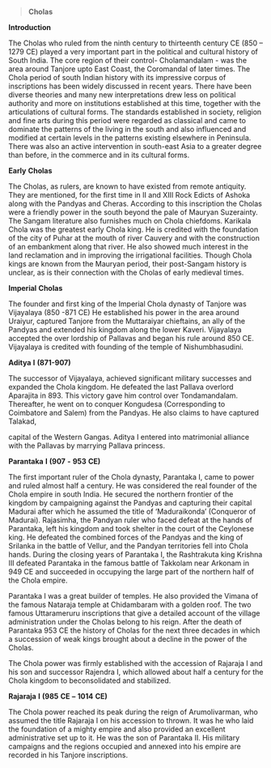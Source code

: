 > **Cholas**

**Introduction**

The Cholas who ruled from the ninth century to thirteenth century CE
(850 – 1279 CE) played a very important part in the political and
cultural history of South India. The core region of their control-
Cholamandalam - was the area around Tanjore upto East Coast, the
Coromandal of later times. The Chola period of south Indian history with
its impressive corpus of inscriptions has been widely discussed in
recent years. There have been diverse theories and many new
interpretations drew less on political authority and more on
institutions established at this time, together with the articulations
of cultural forms. The standards established in society, religion and
fine arts during this period were regarded as classical and came to
dominate the patterns of the living in the south and also influenced and
modified at certain levels in the patterns existing elsewhere in
Peninsula. There was also an active intervention in south-east Asia to a
greater degree than before, in the commerce and in its cultural forms.

**Early** **Cholas**

The Cholas, as rulers, are known to have existed from remote antiquity.
They are mentioned, for the first time in II and XIII Rock Edicts of
Ashoka along with the Pandyas and Cheras. According to this inscription
the Cholas were a friendly power in the south beyond the pale of Mauryan
Suzerainty. The Sangam literature also furnishes much on Chola
chiefdoms. Karikala Chola was the greatest early Chola king. He is
credited with the foundation of the city of Puhar at the mouth of river
Cauvery and with the construction of an embankment along that river. He
also showed much interest in the land reclamation and in improving the
irrigational facilities. Though Chola kings are known from the Mauryan
period, their post-Sangam history is unclear, as is their connection
with the Cholas of early medieval times.

**Imperial** **Cholas**

The founder and first king of the Imperial Chola dynasty of Tanjore was
Vijayalaya (850 -871 CE) He established his power in the area around
Uraiyur, captured Tanjore from the Muttaraiyar chieftains, an ally of
the Pandyas and extended his kingdom along the lower Kaveri. Vijayalaya
accepted the over lordship of Pallavas and began his rule around 850 CE.
Vijayalaya is credited with founding of the temple of Nishumbhasudini.

**Aditya** **I** **(871-907)**

The successor of Vijayalaya, achieved significant military successes and
expanded the Chola kingdom. He defeated the last Pallava overlord
Aparajita in 893. This victory gave him control over Tondamandalam.
Thereafter, he went on to conquer Kongudesa (Corresponding to Coimbatore
and Salem) from the Pandyas. He also claims to have captured Talakad,

capital of the Western Gangas. Aditya I entered into matrimonial
alliance with the Pallavas by marrying Pallava princess.

**Parantaka** **I** **(907** **-** **953** **CE)**

The first important ruler of the Chola dynasty, Parantaka I, came to
power and ruled almost half a century. He was considered the real
founder of the Chola empire in south India. He secured the northern
frontier of the kingdom by campaigning against the Pandyas and capturing
their capital Madurai after which he assumed the title of ‘Maduraikonda’
(Conqueror of Madurai). Rajasimha, the Pandyan ruler who faced defeat at
the hands of Parantaka, left his kingdom and took shelter in the court
of the Ceylonese king. He defeated the combined forces of the Pandyas
and the king of Srilanka in the battle of Vellur, and the Pandyan
territories fell into Chola hands. During the closing years of Parantaka
I, the Rashtrakuta king Krishna III defeated Parantaka in the famous
battle of Takkolam near Arkonam in 949 CE and succeeded in occupying the
large part of the northern half of the Chola empire.

Parantaka I was a great builder of temples. He also provided the Vimana
of the famous Nataraja temple at Chidambaram with a golden roof. The two
famous Uttarameruru inscriptions that give a detailed account of the
village administration under the Cholas belong to his reign. After the
death of Parantaka 953 CE the history of Cholas for the next three
decades in which a succession of weak kings brought about a decline in
the power of the Cholas.

The Chola power was firmly established with the accession of Rajaraja I
and his son and successor Rajendra I, which allowed about half a century
for the Chola kingdom to beconsolidated and stabilized.

**Rajaraja** **I** **(985** **CE** **–** **1014** **CE)**

The Chola power reached its peak during the reign of Arumolivarman, who
assumed the title Rajaraja I on his accession to thrown. It was he who
laid the foundation of a mighty empire and also provided an excellent
administrative set up to it. He was the son of Parantaka II. His
military campaigns and the regions occupied and annexed into his empire
are recorded in his Tanjore inscriptions.
